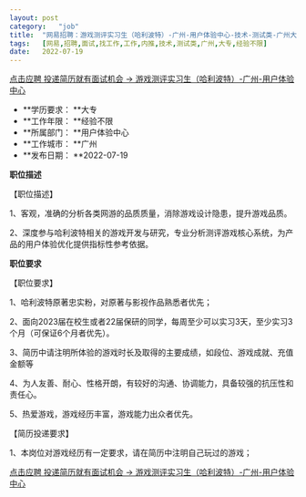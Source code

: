 ```yaml
---
layout:	post
category:	"job"
title:	"网易招聘：游戏测评实习生（哈利波特）-广州-用户体验中心-技术-测试类-广州大专经验不限"
tags:	[网易,招聘,面试,找工作,工作,内推,技术,测试类,广州,大专,经验不限]
date:	2022-07-19
---
```


[点击应聘 投递简历就有面试机会 ->  游戏测评实习生（哈利波特）-广州-用户体验中心](http://mobile.bole.netease.com/bole/boleDetail?id=22802&employeeId=346f03c3cda5f04c&key=all)



- **学历要求： **大专
- **工作年限： **经验不限
- **所属部门： **用户体验中心
- **工作城市： **广州
- **发布日期： **2022-07-19



**职位描述**

【职位描述】

1、客观，准确的分析各类网游的品质质量，消除游戏设计隐患，提升游戏品质。

2、深度参与哈利波特相关的游戏开发与研究，专业分析测评游戏核心系统，为产品的用户体验优化提供指标性参考依据。





**职位要求**

【职位要求】

1、哈利波特原著忠实粉，对原著与影视作品熟悉者优先；

2、面向2023届在校生或者22届保研的同学，每周至少可以实习3天，至少实习3个月（可保证6个月者优先）。

3、简历中请注明所体验的游戏时长及取得的主要成绩，如段位、游戏成就、充值金额等

4、为人友善、耐心、性格开朗，有较好的沟通、协调能力，具备较强的抗压性和责任心。

5、热爱游戏，游戏经历丰富，游戏能力出众者优先。



【简历投递要求】

1、本岗位对游戏经历有一定要求，请在简历中注明自己玩过的游戏；





[点击应聘 投递简历就有面试机会 ->  游戏测评实习生（哈利波特）-广州-用户体验中心](http://mobile.bole.netease.com/bole/boleDetail?id=22802&employeeId=346f03c3cda5f04c&key=all)